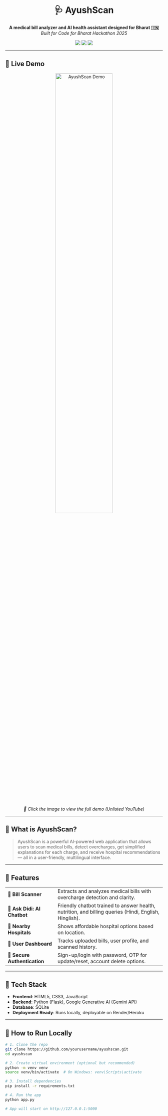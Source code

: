 <h1 align="center">🩺 AyushScan</h1>

<p align="center">
  <b>A medical bill analyzer and AI health assistant designed for Bharat 🇮🇳</b><br>
  <i>Built for Code for Bharat Hackathon 2025</i>
</p>

<p align="center">
  <img src="https://img.shields.io/badge/Python-3.10-blue?style=for-the-badge"/>
  <img src="https://img.shields.io/badge/Flask-WebApp-orange?style=for-the-badge"/>
  <img src="https://img.shields.io/badge/AI-Chatbot-green?style=for-the-badge"/>
</p>

---

## 🎥 Live Demo

<p align="center">
  <a href="https://www.youtube.com/watch?v=YOUR_VIDEO_ID">
    <img src="https://img.youtube.com/vi/YOUR_VIDEO_ID/0.jpg" alt="AyushScan Demo" width="60%" />
  </a><br>
  <i>🔗 Click the image to view the full demo (Unlisted YouTube)</i>
</p>

---

## 🚀 What is AyushScan?

> AyushScan is a powerful AI-powered web application that allows users to scan medical bills, detect overcharges, get simplified explanations for each charge, and receive hospital recommendations — all in a user-friendly, multilingual interface.

---

## 🌟 Features

<table>
<tr>
<td>📄 <b>Bill Scanner</b></td>
<td>Extracts and analyzes medical bills with overcharge detection and clarity.</td>
</tr>
<tr>
<td>💬 <b>Ask Didi: AI Chatbot</b></td>
<td>Friendly chatbot trained to answer health, nutrition, and billing queries (Hindi, English, Hinglish).</td>
</tr>
<tr>
<td>🏥 <b>Nearby Hospitals</b></td>
<td>Shows affordable hospital options based on location.</td>
</tr>
<tr>
<td>🧾 <b>User Dashboard</b></td>
<td>Tracks uploaded bills, user profile, and scanned history.</td>
</tr>
<tr>
<td>🔐 <b>Secure Authentication</b></td>
<td>Sign-up/login with password, OTP for update/reset, account delete options.</td>
</tr>
</table>

---

## 🧠 Tech Stack

- **Frontend**: HTML5, CSS3, JavaScript
- **Backend**: Python (Flask), Google Generative AI (Gemini API)
- **Database**: SQLite
- **Deployment Ready**: Runs locally, deployable on Render/Heroku

---

## 📌 How to Run Locally

```bash
# 1. Clone the repo
git clone https://github.com/yourusername/ayushscan.git
cd ayushscan

# 2. Create virtual environment (optional but recommended)
python -m venv venv
source venv/bin/activate  # On Windows: venv\Scripts\activate

# 3. Install dependencies
pip install -r requirements.txt

# 4. Run the app
python app.py

# App will start on http://127.0.0.1:5000

